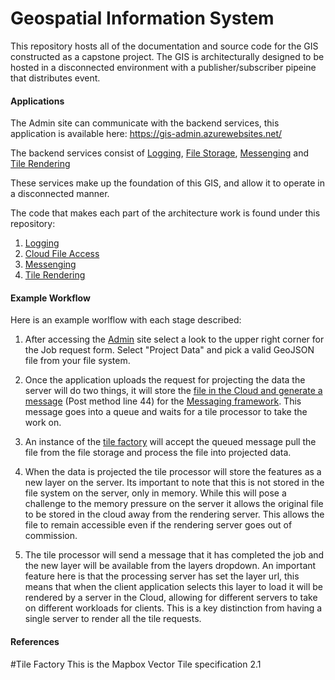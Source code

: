 # Geospatial Information System
This repository hosts all of the documentation and source code for the GIS constructed as a capstone
 project. The GIS is architecturally designed to be hosted in a disconnected environment with 
a publisher/subscriber pipeine that distributes event.

#### Applications
The Admin site can communicate with the backend services, this application is
available here:  https://gis-admin.azurewebsites.net/

The backend services consist of [Logging](http://40.118.239.120:5601/app/kibana#/discover?_g=()), 
[File Storage](https://docs.microsoft.com/en-us/rest/api/storageservices/file-service-rest-api), 
[Messenging](https://docs.microsoft.com/en-us/azure/service-bus-messaging/) and 
[Tile Rendering](https://github.com/johnmaloney/Geospatial-Information-System/tree/master/RenderingFramework)

These services make up the foundation of this GIS, and allow it to operate in a disconnected manner.

The code that makes each part of the architecture work is found under this repository:  
1. [Logging](https://github.com/johnmaloney/Geospatial-Information-System/tree/master/AdminFramework)
2. [Cloud File Access](https://github.com/johnmaloney/Geospatial-Information-System/tree/master/AdminFramework/Files)
3. [Messenging](https://github.com/johnmaloney/Geospatial-Information-System/tree/master/EventFramework)
4. [Tile Rendering](https://github.com/johnmaloney/Geospatial-Information-System/tree/master/RenderingFramework)

#### Example Workflow
Here is an example worlflow with each stage described:
1. After accessing the [Admin](https://gis-admin.azurewebsites.net/) site select a look to the upper 
right corner for the Job request form. Select "Project Data" and pick a valid GeoJSON file from your file system.

2. Once the application uploads the request for projecting the data the server will do two things, it will
store the [file in the Cloud and generate a message](https://github.com/johnmaloney/Geospatial-Information-System/blob/master/Applications/AdminManagementApp/Controllers/MessageController.cs)
(Post method line 44) for the 
[Messaging framework](https://github.com/johnmaloney/Geospatial-Information-System/tree/master/EventFramework). 
This message goes into a queue 
and waits for a tile processor to take the work on. 

3. An instance of the [tile factory](https://github.com/johnmaloney/Geospatial-Information-System/tree/master/Applications/TileProcessingApp) 
will accept the queued message pull the file from the file storage and process the file into projected data.

4. When the data is projected the tile processor will store the features as a new layer on the server. Its important 
to note that this is not stored in the file system on the server, only in memory. While this will pose a challenge to
the memory pressure on the server it allows the original file to be stored in the cloud away from the rendering server.
This allows the file to remain accessible even if the rendering server goes out of commission.

5. The tile processor will send a message that it has completed the job and the new layer will be available from the 
layers dropdown. An important feature here is that the processing server has set the layer url, this means that when
the client application selects this layer to load it will be rendered by a server in the Cloud, allowing for different
servers to take on different workloads for clients. This is a key distinction from having a single server to render all the tile
requests.


#### References
#Tile Factory
This is the Mapbox Vector Tile specification 2.1
